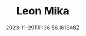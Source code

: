---
title: "Leon Mika"
category: "IndieWeb & Personal Blogs"
site_url: https://lmika.org/
feed_url: https://lmika.org/feed.xml
date: 2023-11-29T11:36:56.161348Z
domain: lmika.org

---